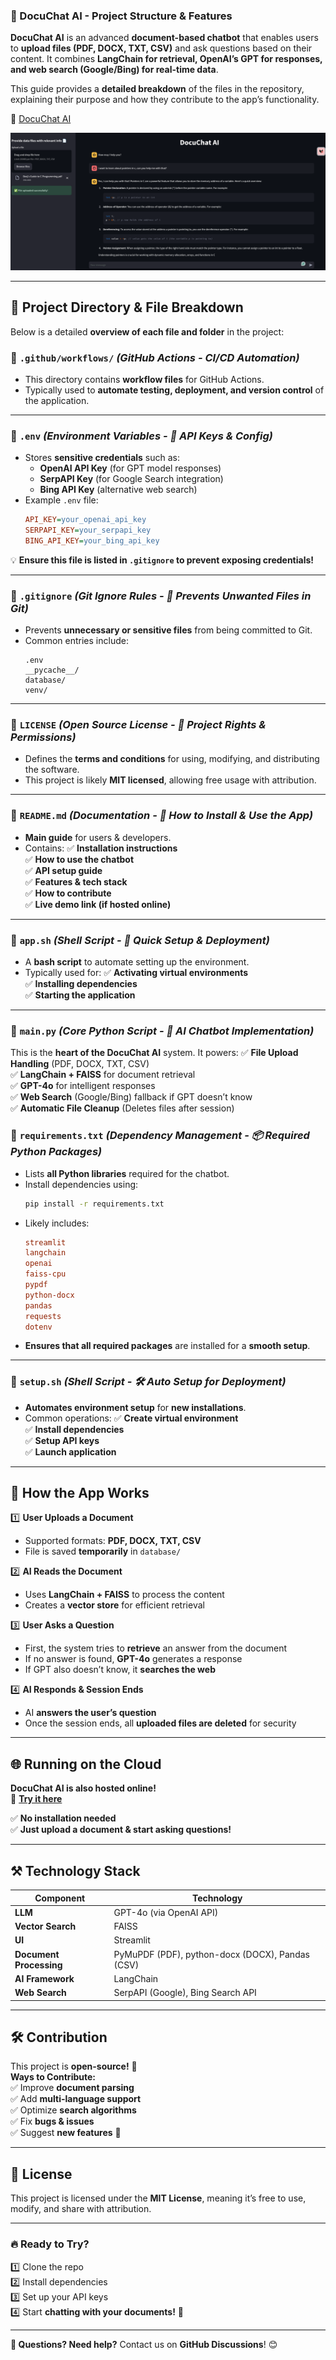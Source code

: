 ### **🚀 DocuChat AI - Project Structure & Features**  
**DocuChat AI** is an advanced **document-based chatbot** that enables users to **upload files (PDF, DOCX, TXT, CSV)** and ask questions based on their content. It combines **LangChain for retrieval, OpenAI’s GPT for responses, and web search (Google/Bing) for real-time data**.

This guide provides a **detailed breakdown** of the files in the repository, explaining their purpose and how they contribute to the app’s functionality.

📌 [DocuChat AI](https://docuchats-ai.streamlit.app/)

![Alt Text](image.png)

---

## **📂 Project Directory & File Breakdown**
Below is a detailed **overview of each file and folder** in the project:

### **🔹 `.github/workflows/`** *(GitHub Actions - CI/CD Automation)*
- This directory contains **workflow files** for GitHub Actions.
- Typically used to **automate testing, deployment, and version control** of the application.

---

### **🔹 `.env`** *(Environment Variables - 🔑 API Keys & Config)*
- Stores **sensitive credentials** such as:
  - **OpenAI API Key** (for GPT model responses)
  - **SerpAPI Key** (for Google Search integration)
  - **Bing API Key** (alternative web search)
- Example `.env` file:
  ```ini
  API_KEY=your_openai_api_key
  SERPAPI_KEY=your_serpapi_key
  BING_API_KEY=your_bing_api_key
  ```

💡 **Ensure this file is listed in `.gitignore` to prevent exposing credentials!**

---

### **🔹 `.gitignore`** *(Git Ignore Rules - 🚫 Prevents Unwanted Files in Git)*
- Prevents **unnecessary or sensitive files** from being committed to Git.
- Common entries include:
  ```gitignore
  .env
  __pycache__/
  database/
  venv/
  ```

---

### **🔹 `LICENSE`** *(Open Source License - 📜 Project Rights & Permissions)*
- Defines the **terms and conditions** for using, modifying, and distributing the software.
- This project is likely **MIT licensed**, allowing free usage with attribution.

---

### **🔹 `README.md`** *(Documentation - 📄 How to Install & Use the App)*
- **Main guide** for users & developers.
- Contains:
  ✅ **Installation instructions**  
  ✅ **How to use the chatbot**  
  ✅ **API setup guide**  
  ✅ **Features & tech stack**  
  ✅ **How to contribute**  
  ✅ **Live demo link (if hosted online)**  

---

### **🔹 `app.sh`** *(Shell Script - 🔧 Quick Setup & Deployment)*
- A **bash script** to automate setting up the environment.
- Typically used for:
  ✅ **Activating virtual environments**  
  ✅ **Installing dependencies**  
  ✅ **Starting the application**  

---

### **🔹 `main.py`** *(Core Python Script - 🧠 AI Chatbot Implementation)*
This is the **heart of the DocuChat AI** system. It powers:
✅ **File Upload Handling** (PDF, DOCX, TXT, CSV)  
✅ **LangChain + FAISS** for document retrieval  
✅ **GPT-4o** for intelligent responses  
✅ **Web Search** (Google/Bing) fallback if GPT doesn’t know  
✅ **Automatic File Cleanup** (Deletes files after session)  

### **🔹 `requirements.txt`** *(Dependency Management - 📦 Required Python Packages)*
- Lists **all Python libraries** required for the chatbot.
- Install dependencies using:
  ```bash
  pip install -r requirements.txt
  ```
- Likely includes:
  ```ini
  streamlit
  langchain
  openai
  faiss-cpu
  pypdf
  python-docx
  pandas
  requests
  dotenv
  ```
- **Ensures that all required packages** are installed for a **smooth setup**.

---

### **🔹 `setup.sh`** *(Shell Script - 🛠️ Auto Setup for Deployment)*
- **Automates environment setup** for **new installations**.
- Common operations:
  ✅ **Create virtual environment**  
  ✅ **Install dependencies**  
  ✅ **Setup API keys**  
  ✅ **Launch application**  

---

## **🚀 How the App Works**
1️⃣ **User Uploads a Document**  
   - Supported formats: **PDF, DOCX, TXT, CSV**  
   - File is saved **temporarily** in `database/`  

2️⃣ **AI Reads the Document**  
   - Uses **LangChain + FAISS** to process the content  
   - Creates a **vector store** for efficient retrieval  

3️⃣ **User Asks a Question**  
   - First, the system tries to **retrieve** an answer from the document  
   - If no answer is found, **GPT-4o** generates a response  
   - If GPT also doesn’t know, it **searches the web**  

4️⃣ **AI Responds & Session Ends**  
   - AI **answers the user’s question**  
   - Once the session ends, all **uploaded files are deleted** for security  

---

## **🌐 Running on the Cloud**
**DocuChat AI is also hosted online!**  
🔗 **[Try it here](https://docuchats-ai.streamlit.app/)**  

✅ **No installation needed**  
✅ **Just upload a document & start asking questions!**  

---

## **⚒️ Technology Stack**
| Component | Technology |
|-----------|------------|
| **LLM** | GPT-4o (via OpenAI API) |
| **Vector Search** | FAISS |
| **UI** | Streamlit |
| **Document Processing** | PyMuPDF (PDF), python-docx (DOCX), Pandas (CSV) |
| **AI Framework** | LangChain |
| **Web Search** | SerpAPI (Google), Bing Search API |

---

## **🛠️ Contribution**
This project is **open-source!** 🎉  
**Ways to Contribute:**  
✅ Improve **document parsing**  
✅ Add **multi-language support**  
✅ Optimize **search algorithms**  
✅ Fix **bugs & issues**  
✅ Suggest **new features** 🚀  

---

## **📜 License**
This project is licensed under the **MIT License**, meaning it’s free to use, modify, and share with attribution.  

---
### **🔥 Ready to Try?**
1️⃣ Clone the repo  
2️⃣ Install dependencies  
3️⃣ Set up your API keys  
4️⃣ Start **chatting with your documents!** 🚀  

---

**📌 Questions? Need help?** Contact us on **GitHub Discussions**! 😊

